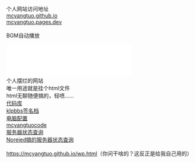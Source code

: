 个人网站访问地址<br>
<a href="mcyangtuo.github.io">mcyangtuo.github.io</a><br>
<a href="mcyangtuo.pages.dev">mcyangtuo.pages.dev</a><br>
<br>
BGM自动播放<br>
<iframe frameborder="no" border="0" marginwidth="0" marginheight="0" width=330 height=86 src="//music.163.com/outchain/player?type=3&id=2538061545&auto=1&height=66"></iframe><br>
个人摆烂的网站<br>
唯一用途就是挂个html文件<br>
html无聊随便搞的，轻喷……<br>
<a href="https://github.com/mcyangtuo/mcyangtuo.github.io">代码库</a><br>
<a href="https://mcyangtuo.github.io/klpbbs签名档.html">klpbbs签名档</a><br>
<a href="https://mcyangtuo.github.io/电脑配置.html">电脑配置</a><br>
<a href="https://mcyangtuo.github.io/mcyangtuocode">mcyangtuocode</a><br>
<a href="https://mcyangtuo.github.io/%E6%9C%8D%E5%8A%A1%E5%99%A8%E7%8A%B6%E6%80%81%E6%9F%A5%E8%AF%A2.html">服务器状态查询</a><br>
<a href="https://mcyangtuo.github.io/server/index.html">Noreied搞的服务器状态查询</a><br>
<br>
<a href="https://mcyangtuo.github.io/wp.html">https://mcyangtuo.github.io/wp.html</a>（你问干啥的？这反正是给我自己用的）
